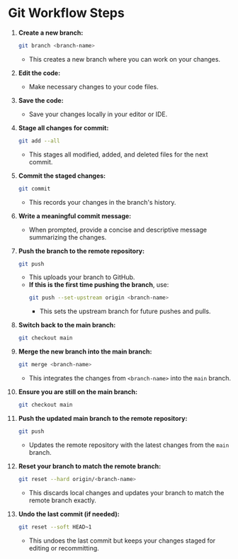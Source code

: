 # Git Workflow Steps

1. **Create a new branch:**
   ```bash
   git branch <branch-name>
   ```
   - This creates a new branch where you can work on your changes.

2. **Edit the code:**
   - Make necessary changes to your code files.

3. **Save the code:**
   - Save your changes locally in your editor or IDE.

4. **Stage all changes for commit:**
   ```bash
   git add --all
   ```
   - This stages all modified, added, and deleted files for the next commit.

5. **Commit the staged changes:**
   ```bash
   git commit
   ```
   - This records your changes in the branch's history.

6. **Write a meaningful commit message:**
   - When prompted, provide a concise and descriptive message summarizing the changes.

7. **Push the branch to the remote repository:**
   ```bash
   git push
   ```
   - This uploads your branch to GitHub.  
   - **If this is the first time pushing the branch**, use:
     ```bash
     git push --set-upstream origin <branch-name>
     ```
     - This sets the upstream branch for future pushes and pulls.

8. **Switch back to the main branch:**
   ```bash
   git checkout main
   ```

9. **Merge the new branch into the main branch:**
   ```bash
   git merge <branch-name>
   ```
   - This integrates the changes from `<branch-name>` into the `main` branch.

10. **Ensure you are still on the main branch:**
    ```bash
    git checkout main
    ```

11. **Push the updated main branch to the remote repository:**
    ```bash
    git push
    ```
    - Updates the remote repository with the latest changes from the `main` branch.

12. **Reset your branch to match the remote branch:**
    ```bash
    git reset --hard origin/<branch-name>
    ```
    - This discards local changes and updates your branch to match the remote branch exactly.

13. **Undo the last commit (if needed):**
    ```bash
    git reset --soft HEAD~1
    ```
    - This undoes the last commit but keeps your changes staged for editing or recommitting.